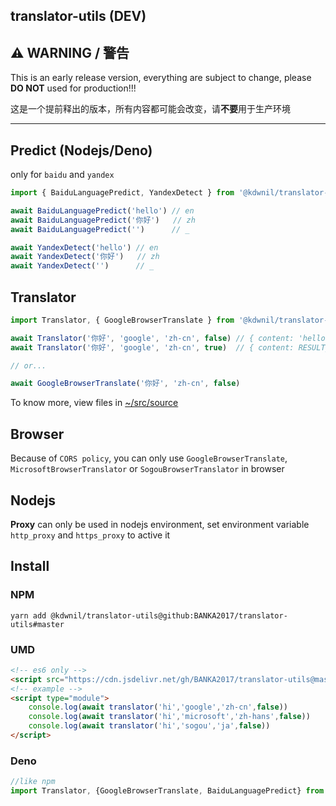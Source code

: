 translator-utils (DEV)
---

## ⚠ WARNING / 警告

This is an early release version, everything are subject to change, please **DO NOT** used for production!!!

这是一个提前释出的版本，所有内容都可能会改变，请**不要**用于生产环境

---

## Predict (Nodejs/Deno)

only for `baidu` and `yandex`

```javascript
import { BaiduLanguagePredict, YandexDetect } from '@kdwnil/translator-utils'

await BaiduLanguagePredict('hello') // en
await BaiduLanguagePredict('你好')   // zh
await BaiduLanguagePredict('')      // _

await YandexDetect('hello') // en
await YandexDetect('你好')   // zh
await YandexDetect('')      // _

```

## Translator

```javascript
import Translator, { GoogleBrowserTranslate } from '@kdwnil/translator-utils'

await Translator('你好', 'google', 'zh-cn', false) // { content: 'hello', message: '' }
await Translator('你好', 'google', 'zh-cn', true)  // { content: RESULT_CONTENT_FROM_GOOGLE_TRANSLATOR, message: '' }

// or...

await GoogleBrowserTranslate('你好', 'zh-cn', false)
```

To know more, view files in [~/src/source](https://github.com/BANKA2017/translator-utils/tree/master/src/source)

## Browser

Because of `CORS policy`, you can only use `GoogleBrowserTranslate`, `MicrosoftBrowserTranslator` or `SogouBrowserTranslator` in browser

## Nodejs

**Proxy** can only be used in nodejs environment, set environment variable `http_proxy` and `https_proxy` to active it

## Install

### NPM

```shell
yarn add @kdwnil/translator-utils@github:BANKA2017/translator-utils#master
```

### UMD

```html
<!-- es6 only -->
<script src="https://cdn.jsdelivr.net/gh/BANKA2017/translator-utils@master/dist/translator.min.js"></script>
<!-- example -->
<script type="module">
    console.log(await translator('hi','google','zh-cn',false))
    console.log(await translator('hi','microsoft','zh-hans',false))
    console.log(await translator('hi','sogou','ja',false))
</script>
```

### Deno

```javascript
//like npm
import Translator, {GoogleBrowserTranslate, BaiduLanguagePredict} from "https://cdn.jsdelivr.net/gh/BANKA2017/translator-utils@master/dist/esm/translator.mod.js"
```